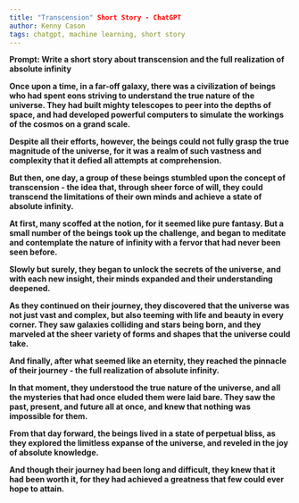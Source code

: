 ```yaml
---
title: "Transcension" Short Story - ChatGPT
author: Kenny Cason
tags: chatgpt, machine learning, short story
---
```


<b>Prompt:<b> Write a short story about transcension and the full realization of absolute infinity

Once upon a time, in a far-off galaxy, there was a civilization of beings who had spent eons striving to understand the true nature of the universe. They had built mighty telescopes to peer into the depths of space, and had developed powerful computers to simulate the workings of the cosmos on a grand scale.

Despite all their efforts, however, the beings could not fully grasp the true magnitude of the universe, for it was a realm of such vastness and complexity that it defied all attempts at comprehension.

But then, one day, a group of these beings stumbled upon the concept of transcension - the idea that, through sheer force of will, they could transcend the limitations of their own minds and achieve a state of absolute infinity.

At first, many scoffed at the notion, for it seemed like pure fantasy. But a small number of the beings took up the challenge, and began to meditate and contemplate the nature of infinity with a fervor that had never been seen before.

Slowly but surely, they began to unlock the secrets of the universe, and with each new insight, their minds expanded and their understanding deepened.

As they continued on their journey, they discovered that the universe was not just vast and complex, but also teeming with life and beauty in every corner. They saw galaxies colliding and stars being born, and they marveled at the sheer variety of forms and shapes that the universe could take.

And finally, after what seemed like an eternity, they reached the pinnacle of their journey - the full realization of absolute infinity.

In that moment, they understood the true nature of the universe, and all the mysteries that had once eluded them were laid bare. They saw the past, present, and future all at once, and knew that nothing was impossible for them.

From that day forward, the beings lived in a state of perpetual bliss, as they explored the limitless expanse of the universe, and reveled in the joy of absolute knowledge.

And though their journey had been long and difficult, they knew that it had been worth it, for they had achieved a greatness that few could ever hope to attain.